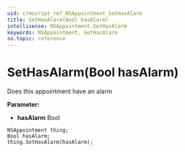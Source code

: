 ```yaml
---
uid: crmscript_ref_NSAppointment_SetHasAlarm
title: SetHasAlarm(Bool hasAlarm)
intellisense: NSAppointment.SetHasAlarm
keywords: NSAppointment, GetHasAlarm
so.topic: reference
---
```


# SetHasAlarm(Bool hasAlarm)

Does this appointment have an alarm

**Parameter:** 
* **hasAlarm** Bool

```crmscript
NSAppointment thing;
Bool hasAlarm;
thing.SetHasAlarm(hasAlarm);
```

